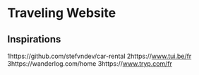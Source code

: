 # Traveling Website

## Inspirations

1https://github.com/stefvndev/car-rental
2https://www.tui.be/fr
3https://wanderlog.com/home
3https://www.tryp.com/fr
